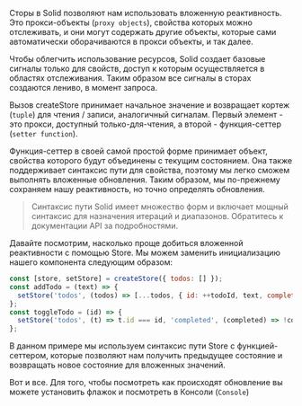 Сторы в Solid позволяют нам использовать вложенную реактивность. Это прокси-объекты (`proxy objects`), свойства которых можно отслеживать, и они могут содержать другие объекты, которые сами автоматически оборачиваются в прокси объекты, и так далее.

Чтобы облегчить использование ресурсов, Solid создает базовые сигналы только для свойств, доступ к которым осуществляется в областях отслеживания. Таким образом все сигналы в сторах создаются лениво, в момент запроса.

Вызов createStore принимает начальное значение и возвращает кортеж (`tuple`) для чтения / записи, аналогичный сигналам. Первый элемент - это прокси, доступный только-для-чтения, а второй - функция-сеттер (`setter function`).

Функция-сеттер в своей самой простой форме принимает объект, свойства которого будут объединены с текущим состоянием. Она также поддерживает синтаксис пути для свойства, поэтому мы легко сможем выполнять вложенные обновления. Таким образом, мы по-прежнему сохраняем нашу реактивность, но точно определять обновления.

> Синтаксис пути Solid имеет множество форм и включает мощный синтаксис для назначения итераций и диапазонов. Обратитесь к документации API за подробностями.

Давайте посмотрим, насколько проще добиться вложенной реактивности с помощью Store. Мы можем заменить инициализацию нашего компонента следующим образом:

```js
const [store, setStore] = createStore({ todos: [] });
const addTodo = (text) => {
  setStore('todos', (todos) => [...todos, { id: ++todoId, text, completed: false }]);
};
const toggleTodo = (id) => {
  setStore('todos', (t) => t.id === id, 'completed', (completed) => !completed);
};
```

В данном примере мы используем синтаксис пути Store с функцией-сеттером, которые позволяют нам получить предыдущее состояние и возвращать новое состояние для вложенных значений.

Вот и все. Для того, чтобы посмотреть как происходят обновление вы можете установить флажок и посмотреть в Консоли (`Console`)

